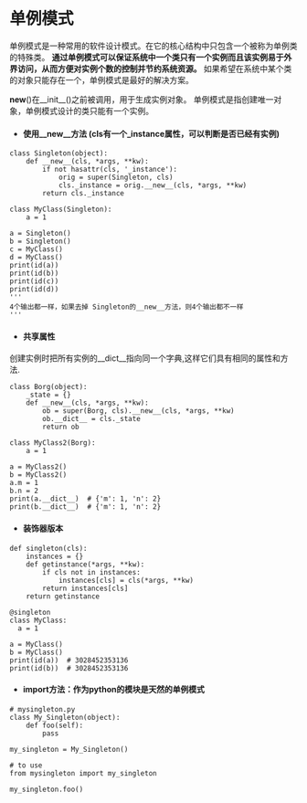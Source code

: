 # 单例模式
单例模式是一种常用的软件设计模式。在它的核心结构中只包含一个被称为单例类的特殊类。
**通过单例模式可以保证系统中一个类只有一个实例而且该实例易于外界访问，从而方便对实例个数的控制并节约系统资源。**
如果希望在系统中某个类的对象只能存在一个，单例模式是最好的解决方案。

__new__()在__init__()之前被调用，用于生成实例对象。
单例模式是指创建唯一对象，单例模式设计的类只能有一个实例。

* #### 使用__new__方法 (cls有一个_instance属性，可以判断是否已经有实例)
```
class Singleton(object):
    def __new__(cls, *args, **kw):
        if not hasattr(cls, '_instance'):
            orig = super(Singleton, cls)
            cls._instance = orig.__new__(cls, *args, **kw)
        return cls._instance

class MyClass(Singleton):
    a = 1

a = Singleton()
b = Singleton()
c = MyClass()
d = MyClass()
print(id(a))
print(id(b))
print(id(c))
print(id(d))
'''
4个输出都一样，如果去掉 Singleton的__new__方法，则4个输出都不一样
'''
```

* #### 共享属性
创建实例时把所有实例的__dict__指向同一个字典,这样它们具有相同的属性和方法.
```
class Borg(object):
    _state = {}
    def __new__(cls, *args, **kw):
        ob = super(Borg, cls).__new__(cls, *args, **kw)
        ob.__dict__ = cls._state
        return ob

class MyClass2(Borg):
    a = 1

a = MyClass2()
b = MyClass2()
a.m = 1
b.n = 2
print(a.__dict__)  # {'m': 1, 'n': 2}
print(b.__dict__)  # {'m': 1, 'n': 2}
```

* #### 装饰器版本
```
def singleton(cls):
    instances = {}
    def getinstance(*args, **kw):
        if cls not in instances:
            instances[cls] = cls(*args, **kw)
        return instances[cls]
    return getinstance

@singleton
class MyClass:
  a = 1

a = MyClass()
b = MyClass()
print(id(a))  # 3028452353136
print(id(b))  # 3028452353136
```

* #### import方法：作为python的模块是天然的单例模式
```
# mysingleton.py
class My_Singleton(object):
    def foo(self):
        pass

my_singleton = My_Singleton()

# to use
from mysingleton import my_singleton

my_singleton.foo()
```